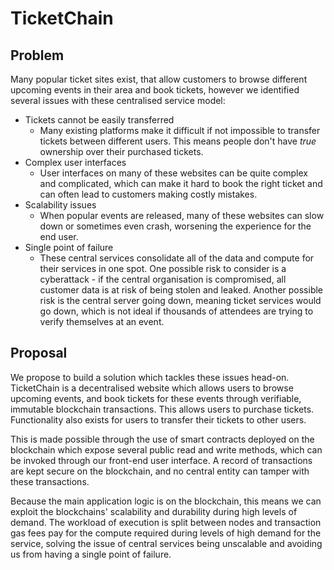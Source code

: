 # TicketChain

## Problem
Many popular ticket sites exist, that allow customers to browse different upcoming events in their area and book tickets, however we identified several issues with these centralised service model:
- Tickets cannot be easily transferred
  - Many existing platforms make it difficult if not impossible to transfer tickets between different users. This means people don't have *true* ownership over their purchased tickets.
- Complex user interfaces
  - User interfaces on many of these websites can be quite complex and complicated, which can make it hard to book the right ticket and can often lead to customers making costly mistakes.
- Scalability issues
  - When popular events are released, many of these websites can slow down or sometimes even crash, worsening the experience for the end user.
- Single point of failure
  - These central services consolidate all of the data and compute for their services in one spot. One possible risk to consider is a cyberattack - if the central organisation is compromised, all customer data is at risk of being stolen and leaked. Another possible risk is the central server going down, meaning ticket services would go down, which is not ideal if thousands of attendees are trying to verify themselves at an event.

## Proposal
We propose to build a solution which tackles these issues head-on. TicketChain is a decentralised website which allows users to browse upcoming events, and book tickets for these events through verifiable, immutable blockchain transactions. This allows users to purchase tickets. Functionality also exists for users to transfer their tickets to other users.

This is made possible through the use of smart contracts deployed on the blockchain which expose several public read and write methods, which can be invoked through our front-end user interface. A record of transactions are kept secure on the blockchain, and no central entity can tamper with these transactions.

Because the main application logic is on the blockchain, this means we can exploit the blockchains' scalability and durability during high levels of demand. The workload of execution is split between nodes and transaction gas fees pay for the compute required during levels of high demand for the service, solving the issue of central services being unscalable and avoiding us from having a single point of failure.
